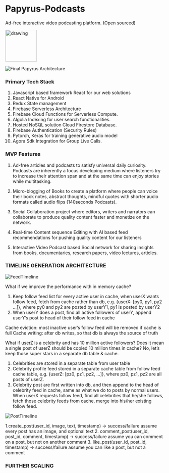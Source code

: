 # Papyrus-Podcasts
Ad-free interactive video podcasting platform. (Open sourced)

<img src="https://user-images.githubusercontent.com/13198518/141263871-11309952-0029-4d33-ac5e-14604afc63a6.png" alt="drawing" width="100"/>


![Final Papyrus Architecture](https://user-images.githubusercontent.com/13198518/139237551-74bffc16-b384-4430-8610-c08664949f13.jpg)

 ### Primary Tech Stack ###
 
1. Javascript based framework React for our web solutions
2. React Native for Android
3. Redux State management
4. Firebase Serverless Architecture
5. Firebase Cloud Functions for Serverless Compute.
6. Algolia Indexing for user search functionalities.
7. Hosted NoSQL solution Cloud Firestore Database.
8. Firebase Authentication (Security Rules)
9. Pytorch, Keras for training generative audio model
10. Agora Sdk Integration for Group Live Calls.




### MVP Features ###

1. Ad-free articles and podcasts to satisfy universal daily curiosity. Podcasts are
inherently a focus developing medium where listeners try to increase their
attention span and at the same time can enjoy stories while multitasking.

2. Micro-blogging of Books to create a platform where people can voice their book
notes, abstract thoughts, mindful quotes with shorter audio formats called audio
flips (140seconds Podcasts).

3. Social Collaboration project where editors, writers and narrators can collaborate to
produce quality content faster and monetize on the network.

4. Real-time Content sequence Editing with AI based feed recommendations for
pushing quality content for our listeners

5. Interactive Video Podcast based Social network for sharing insights from books, documentaries, research papers, video lectures, articles.


### TIMELINE GENERATION ARCHITECTURE ###

![FeedTimeline](https://user-images.githubusercontent.com/13198518/141256102-388abab7-29b4-4562-ad15-8f232b6b20af.png)

What if we improve the performance with in memory cache?
1. Keep follow feed list for every active user in cache, when userX wants follow feed, fetch from cache rather than db, e.g. {userX: [py0, py1, py2 …]}, where py0 and py2 are posted by userY1, py1 is posted by userY2
2. When userY does a post, find all active followers of userY, append userY’s post to head of their follow feed in cache

Cache eviction: most inactive user’s follow feed will be removed if cache is full
Cache writing: after db writes, so that db is always the source of truth

What if userZ is a celebrity and has 10 million active followers? Does it mean a single post of userZ should be copied 10 million times in cache? No, let’s keep those super stars in a separate db table & cache.
1. Celebrities are stored in a separate table from user table
2. Celebrity profile feed stored in a separate cache table from follow feed cache table, e.g. {userZ: [pz0, pz1, pz2, …]}, where pz0, pz1, pz2 are all posts of userZ.
3. Celebrity post are first written into db, and then append to the head of celebrity feed in cache, same as what we do to posts by normal users.
When userX requests follow feed, find all celebrities that he/she follows, fetch those celebrity feeds from cache, merge into his/her existing follow feed.

![PostTimeline](https://user-images.githubusercontent.com/13198518/141256329-4ab72ffe-f0a5-42b5-b9b8-7764aa196cee.png)

1.create_post(user_id, image, text, timestamp) -> success/failure
assume every post has an image, and optional text
2. comment_post(user_id, post_id, comment, timestamp) -> success/failure
assume you can comment on a post, but not on another comment
3. like_post(user_id, post_id, timestamp) -> success/failure
assume you can like a post, but not a comment




### FURTHER SCALING ###


